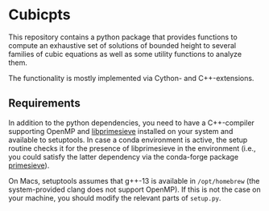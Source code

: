 # Cubicpts
This repository contains a python package that provides functions to compute an exhaustive set of solutions of bounded height to several families of cubic equations as well as some utility functions to analyze them.

The functionality is mostly implemented via Cython- and C++-extensions.

## Requirements
In addition to the python dependencies, you need to have a C++-compiler supporting OpenMP and [libprimesieve](https://github.com/kimwalisch/primesieve) installed on your system and available to setuptools. In case a conda environment is active, the setup routine checks it for the presence of libprimesieve in the environment (i.e., you could satisfy the latter dependency via the conda-forge package [primesieve](https://anaconda.org/conda-forge/primesieve)).

On Macs, setuptools assumes that g++-13 is available in `/opt/homebrew` (the system-provided clang does not support OpenMP). If this is not the case on your machine, you should modify the relevant parts of `setup.py`.